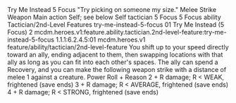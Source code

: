 <ability>
  <name>Try Me Instead</name>
  <cost>5 Focus</cost>
  <flavor>&quot;Try picking on someone my size.&quot;</flavor>
  <keywords>
    <keyword>Melee</keyword>
    <keyword>Strike</keyword>
    <keyword>Weapon</keyword>
  </keywords>
  <type>Main action</type>
  <distance>Self; see below</distance>
  <target>Self</target>
  <metadata>
    <class>tactician</class>
    <cost>5 Focus</cost>
    <cost_amount>5</cost_amount>
    <cost_resource>Focus</cost_resource>
    <feature_type>ability</feature_type>
    <file_dpath>Tactician/2nd-Level Features</file_dpath>
    <item_id>try-me-instead-5-focus</item_id>
    <item_index>01</item_index>
    <item_name>Try Me Instead (5 Focus)</item_name>
    <level>2</level>
    <scc>mcdm.heroes.v1:feature.ability.tactician.2nd-level-feature:try-me-instead-5-focus</scc>
    <scdc>1.1.1:6.2.4.5:01</scdc>
    <source>mcdm.heroes.v1</source>
    <type>feature/ability/tactician/2nd-level-feature</type>
  </metadata>
  <effects>
    <effect type="mundane">You shift up to your speed directly toward an ally, ending adjacent to them, then swapping locations with that ally as long as you can fit into each other&apos;s spaces. The ally can spend a Recovery, and you can make the following weapon strike with a distance of melee 1 against a creature.</effect>
    <effect type="roll">
      <roll>Power Roll + Reason</roll>
      <t1>2 + R damage; R &lt; WEAK, frightened (save ends)</t1>
      <t2>3 + R damage; R &lt; AVERAGE, frightened (save ends)</t2>
      <t3>4 + R damage; R &lt; STRONG, frightened (save ends)</t3>
    </effect>
  </effects>
</ability>
